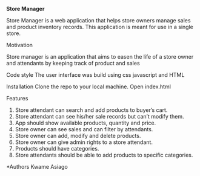 **Store Manager**

Store Manager is a web application that helps store owners manage sales and product inventory 
records. This application is meant for use in a single store. 

Motivation

Store manager is an application that aims to easen the life of a store owner and attendants by keeping track of product and sales

Code style
The user interface was build using css javascript and HTML

Installation
Clone the repo to your local machine. Open index.html

Features

1. Store attendant can search and add products to buyer’s cart. 
2. Store attendant can see his/her sale records but can’t modify them. 
3. App should show available products, quantity and price. 
4. Store owner can see sales and can filter by attendants. 
5. Store owner can add, modify and delete products.
6. Store owner can give admin rights to a store attendant. 
7. Products should have categories. 
8. Store attendants should be able to add products to specific categories. 

*Authors
Kwame Asiago